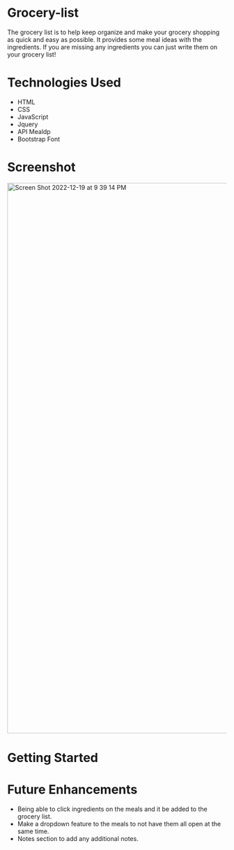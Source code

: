 # Grocery-list
The grocery list is to help keep organize and make your grocery shopping as quick and easy as possible. It provides some meal ideas with the ingredients. If you are missing any ingredients you can just write them on your grocery list! 

# Technologies Used 
- HTML
- CSS
- JavaScript
- Jquery
- API Mealdp
- Bootstrap Font 

# Screenshot
<img width="1262" alt="Screen Shot 2022-12-19 at 9 39 14 PM" src="https://user-images.githubusercontent.com/97905547/208569172-f4af332d-9cf7-4556-be6e-aafea398af71.png">

# Getting Started 





# Future Enhancements 

- Being able to click ingredients on the meals and it be added to the grocery list. 
- Make a dropdown feature to the meals to not have them all open at the same time. 
- Notes section to add any additional notes. 
